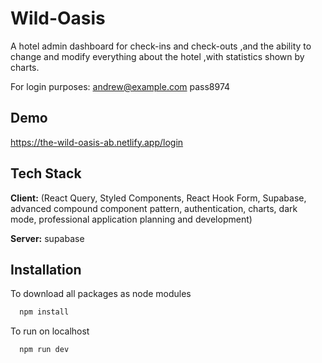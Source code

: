 # Wild-Oasis

A hotel admin dashboard for check-ins and check-outs ,and the ability to change and modify everything about the hotel ,with statistics shown by charts.

For login purposes:
andrew@example.com
pass8974

## Demo

https://the-wild-oasis-ab.netlify.app/login

## Tech Stack

**Client:** (React Query, Styled Components, React Hook Form, Supabase, advanced compound component pattern, authentication, charts, dark mode, professional application planning and development)

**Server:** supabase

## Installation

To download all packages as node modules

```bash
  npm install
```

To run on localhost

```bash
  npm run dev
```
